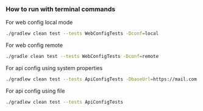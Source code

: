 ### How to run with terminal commands
For web config local mode
```bash
./gradlew clean test --tests WebConfigTests -Dconf=local
```
For web config remote
```bash
./gradle clean test --tests WebConfigTests -Dconf=remote
```

For api config using system properties
```bash
./gradlew clean test --tests ApiConfigTests -DbaseUrl=https://mail.com -Dtoken=123 
```
For api config using file
```bash
./gradlew clean test --tests ApiConfigTests
```
